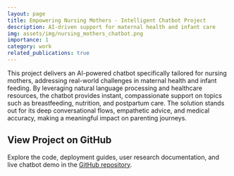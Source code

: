 ```yaml
---
layout: page
title: Empowering Nursing Mothers - Intelligent Chatbot Project
description: AI-driven support for maternal health and infant care
img: assets/img/nursing_mothers_chatbot.png
importance: 1
category: work
related_publications: true
---
```


This project delivers an AI-powered chatbot specifically tailored for nursing mothers, addressing real-world challenges in maternal health and infant feeding. By leveraging natural language processing and healthcare resources, the chatbot provides instant, compassionate support on topics such as breastfeeding, nutrition, and postpartum care. The solution stands out for its deep conversational flows, empathetic advice, and medical accuracy, making a meaningful impact on parenting journeys.

## View Project on GitHub
Explore the code, deployment guides, user research documentation, and live chatbot demo in the [GitHub repository](https://github.com/kachiann/nursing-mothers-rag-chatbot).
